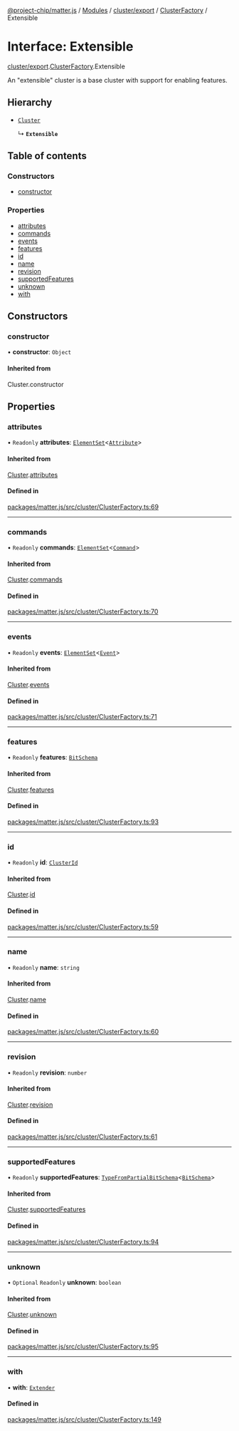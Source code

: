 [@project-chip/matter.js](../README.md) / [Modules](../modules.md) / [cluster/export](../modules/cluster_export.md) / [ClusterFactory](../modules/cluster_export.ClusterFactory.md) / Extensible

# Interface: Extensible

[cluster/export](../modules/cluster_export.md).[ClusterFactory](../modules/cluster_export.ClusterFactory.md).Extensible

An "extensible" cluster is a base cluster with support for enabling
features.

## Hierarchy

- [`Cluster`](cluster_export.ClusterFactory.Cluster.md)

  ↳ **`Extensible`**

## Table of contents

### Constructors

- [constructor](cluster_export.ClusterFactory.Extensible.md#constructor)

### Properties

- [attributes](cluster_export.ClusterFactory.Extensible.md#attributes)
- [commands](cluster_export.ClusterFactory.Extensible.md#commands)
- [events](cluster_export.ClusterFactory.Extensible.md#events)
- [features](cluster_export.ClusterFactory.Extensible.md#features)
- [id](cluster_export.ClusterFactory.Extensible.md#id)
- [name](cluster_export.ClusterFactory.Extensible.md#name)
- [revision](cluster_export.ClusterFactory.Extensible.md#revision)
- [supportedFeatures](cluster_export.ClusterFactory.Extensible.md#supportedfeatures)
- [unknown](cluster_export.ClusterFactory.Extensible.md#unknown)
- [with](cluster_export.ClusterFactory.Extensible.md#with)

## Constructors

### constructor

• **constructor**: `Object`

#### Inherited from

Cluster.constructor

## Properties

### attributes

• `Readonly` **attributes**: [`ElementSet`](../modules/cluster_export.ClusterFactory.md#elementset)\<[`Attribute`](../modules/cluster_export.ClusterFactory.md#attribute)\>

#### Inherited from

[Cluster](cluster_export.ClusterFactory.Cluster.md).[attributes](cluster_export.ClusterFactory.Cluster.md#attributes)

#### Defined in

[packages/matter.js/src/cluster/ClusterFactory.ts:69](https://github.com/project-chip/matter.js/blob/c15b1068/packages/matter.js/src/cluster/ClusterFactory.ts#L69)

___

### commands

• `Readonly` **commands**: [`ElementSet`](../modules/cluster_export.ClusterFactory.md#elementset)\<[`Command`](../modules/cluster_export.ClusterFactory.md#command)\>

#### Inherited from

[Cluster](cluster_export.ClusterFactory.Cluster.md).[commands](cluster_export.ClusterFactory.Cluster.md#commands)

#### Defined in

[packages/matter.js/src/cluster/ClusterFactory.ts:70](https://github.com/project-chip/matter.js/blob/c15b1068/packages/matter.js/src/cluster/ClusterFactory.ts#L70)

___

### events

• `Readonly` **events**: [`ElementSet`](../modules/cluster_export.ClusterFactory.md#elementset)\<[`Event`](../modules/cluster_export.ClusterFactory.md#event)\>

#### Inherited from

[Cluster](cluster_export.ClusterFactory.Cluster.md).[events](cluster_export.ClusterFactory.Cluster.md#events)

#### Defined in

[packages/matter.js/src/cluster/ClusterFactory.ts:71](https://github.com/project-chip/matter.js/blob/c15b1068/packages/matter.js/src/cluster/ClusterFactory.ts#L71)

___

### features

• `Readonly` **features**: [`BitSchema`](../modules/schema_export.md#bitschema)

#### Inherited from

[Cluster](cluster_export.ClusterFactory.Cluster.md).[features](cluster_export.ClusterFactory.Cluster.md#features)

#### Defined in

[packages/matter.js/src/cluster/ClusterFactory.ts:93](https://github.com/project-chip/matter.js/blob/c15b1068/packages/matter.js/src/cluster/ClusterFactory.ts#L93)

___

### id

• `Readonly` **id**: [`ClusterId`](../modules/datatype_export.md#clusterid)

#### Inherited from

[Cluster](cluster_export.ClusterFactory.Cluster.md).[id](cluster_export.ClusterFactory.Cluster.md#id)

#### Defined in

[packages/matter.js/src/cluster/ClusterFactory.ts:59](https://github.com/project-chip/matter.js/blob/c15b1068/packages/matter.js/src/cluster/ClusterFactory.ts#L59)

___

### name

• `Readonly` **name**: `string`

#### Inherited from

[Cluster](cluster_export.ClusterFactory.Cluster.md).[name](cluster_export.ClusterFactory.Cluster.md#name)

#### Defined in

[packages/matter.js/src/cluster/ClusterFactory.ts:60](https://github.com/project-chip/matter.js/blob/c15b1068/packages/matter.js/src/cluster/ClusterFactory.ts#L60)

___

### revision

• `Readonly` **revision**: `number`

#### Inherited from

[Cluster](cluster_export.ClusterFactory.Cluster.md).[revision](cluster_export.ClusterFactory.Cluster.md#revision)

#### Defined in

[packages/matter.js/src/cluster/ClusterFactory.ts:61](https://github.com/project-chip/matter.js/blob/c15b1068/packages/matter.js/src/cluster/ClusterFactory.ts#L61)

___

### supportedFeatures

• `Readonly` **supportedFeatures**: [`TypeFromPartialBitSchema`](../modules/schema_export.md#typefrompartialbitschema)\<[`BitSchema`](../modules/schema_export.md#bitschema)\>

#### Inherited from

[Cluster](cluster_export.ClusterFactory.Cluster.md).[supportedFeatures](cluster_export.ClusterFactory.Cluster.md#supportedfeatures)

#### Defined in

[packages/matter.js/src/cluster/ClusterFactory.ts:94](https://github.com/project-chip/matter.js/blob/c15b1068/packages/matter.js/src/cluster/ClusterFactory.ts#L94)

___

### unknown

• `Optional` `Readonly` **unknown**: `boolean`

#### Inherited from

[Cluster](cluster_export.ClusterFactory.Cluster.md).[unknown](cluster_export.ClusterFactory.Cluster.md#unknown)

#### Defined in

[packages/matter.js/src/cluster/ClusterFactory.ts:95](https://github.com/project-chip/matter.js/blob/c15b1068/packages/matter.js/src/cluster/ClusterFactory.ts#L95)

___

### with

• **with**: [`Extender`](../modules/cluster_export.ClusterFactory.md#extender)

#### Defined in

[packages/matter.js/src/cluster/ClusterFactory.ts:149](https://github.com/project-chip/matter.js/blob/c15b1068/packages/matter.js/src/cluster/ClusterFactory.ts#L149)
